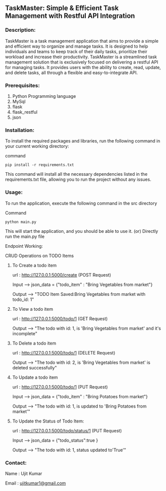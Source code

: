 ## TaskMaster: Simple & Efficient Task Management with Restful API Integration

### Description:

TaskMaster is a task management application that aims to provide a simple and efficient way to organize and manage
tasks. It is designed to help individuals and teams to keep track of their daily tasks, prioritize their workload and
increase their productivity. TaskMaster is a streamlined task management solution that is exclusively focused on
delivering a restful API for managing tasks. It provides users with the ability to create, read, update, and delete
tasks, all through a flexible and easy-to-integrate API.

### Prerequisites:

1. Python Programming language
2. MySql
3. flask
4. flask_restful
5. json

### Installation:

To install the required packages and libraries, run the following command in your current working directory:

command

```
pip install -r requirements.txt
```

This command will install all the necessary dependencies listed in the requirements.txt file, allowing you to run the
project without any issues.

### Usage:

To run the application, execute the following command in the src directory

Command

```
python main.py
```

This will start the application, and you should be able to use it. (or) Directly run the main.py file

Endpoint Working:

CRUD Operations on TODO Items

1. To Create a todo item

   url : http://127.0.0.1:5000/create (POST Request)

   Input --> json_data = {"todo_item" : "Bring Vegetables from market"}

   Output --> "TODO Item Saved:Bring Vegetables from market with todo_id: 1"


2. To View a todo item

   url : http://127.0.0.1:5000/todo/1 (GET Request)

   Output --> "The todo with id: 1, is 'Bring Vegetables from market' and it's incomplete"


3. To Delete a todo item

   url : http://127.0.0.1:5000/todo/1 (DELETE Request)

   Output --> "The todo with id: 2, is 'Bring Vegetables from market' is deleted successfully"


4. To Update a todo item

   url : http://127.0.0.1:5000/todo/1 (PUT Request)

   Input --> json_data = {"todo_item" : "Bring Potatoes from market"}

   Output --> "The todo with id: 1, is updated to 'Bring Potatoes from market'"


5. To Update the Status of Todo Item:

   url : http://127.0.0.1:5000/todo/status/1 (PUT Request)

   Input --> json_data = {"todo_status":true }

   Output --> "The todo with id: 1, status updated to'True'"

### Contact:

Name : Ujit Kumar

Email : ujitkumar1@gmail.com